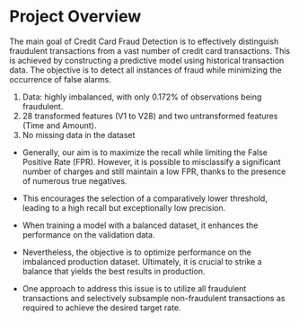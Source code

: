 # Project Overview
The main goal of Credit Card Fraud Detection is to effectively distinguish fraudulent transactions from a vast number of credit card transactions. This is achieved by constructing a predictive model using historical transaction data. The objective is to detect all instances of fraud while minimizing the occurrence of false alarms.


1. Data: highly imbalanced, with only 0.172% of observations being fraudulent.
2. 28 transformed features (V1 to V28) and two untransformed features (Time and Amount).
3. No missing data in the dataset


- Generally, our aim is to maximize the recall while limiting the False Positive Rate (FPR). However, it is possible to misclassify a significant number of charges and still maintain a low FPR, thanks to the presence of numerous true negatives.
- This encourages the selection of a comparatively lower threshold, leading to a high recall but exceptionally low precision.


- When training a model with a balanced dataset, it enhances the performance on the validation data.
- Nevertheless, the objective is to optimize performance on the imbalanced production dataset. Ultimately, it is crucial to strike a balance that yields the best results in production.
- One approach to address this issue is to utilize all fraudulent transactions and selectively subsample non-fraudulent transactions as required to achieve the desired target rate.
